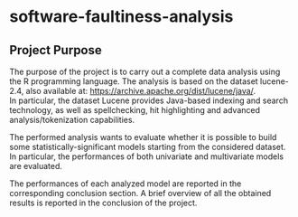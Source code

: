 # software-faultiness-analysis

## Project Purpose

The purpose of the project is to carry out a complete data analysis using the R programming language.
The analysis is based on the dataset lucene-2.4, also available at:
https://archive.apache.org/dist/lucene/java/. <br>
In particular, the dataset Lucene provides Java-based indexing and search technology, as well as spellchecking, hit highlighting and advanced analysis/tokenization capabilities.

The performed analysis wants to evaluate whether it is possible to build some statistically-significant models starting from the considered dataset.
In particular, the performances of both univariate and multivariate models are evaluated.

The performances of each analyzed model are reported in the corresponding conclusion section.
A brief overview of all the obtained results is reported in the conclusion of the project.
